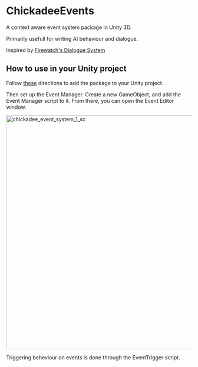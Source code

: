 # ChickadeeEvents

A context aware event system package in Unity 3D.

Primarily usefull for writing AI behaviour and dialogue. 

Inspired by [Firewatch's Dialogue System](https://www.youtube.com/watch?v=wj-2vbiyHnI)

## How to use in your Unity project

Follow [these](https://docs.unity3d.com/Manual/upm-ui-giturl.html) directions to add the package to your Unity project.

Then set up the Event Manager. Create a new GameObject, and add the Event Manager script to it. From there, you can open the Event Editor window.

<img width="633" alt="chickadee_event_system_1_sc" src="https://user-images.githubusercontent.com/16779917/152802253-e9af8df4-0bd1-49d5-bfc4-64e230e483d1.png">

Triggering beheviour on events is done through the EventTrigger script.

